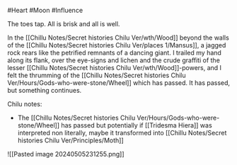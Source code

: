 #Heart #Moon #Influence 

The toes tap. All is brisk and all is well.

In the [[Chillu Notes/Secret histories Chilu Ver/wth/Wood]] beyond the walls of the [[Chillu Notes/Secret histories Chilu Ver/places 1/Mansus]], a jagged rock rears like the petrified remnants of a dancing giant. I trailed my hand along its flank, over the eye-signs and lichen and the crude graffiti of the lesser [[Chillu Notes/Secret histories Chilu Ver/wth/Wood]]-powers, and I felt the thrumming of the [[Chillu Notes/Secret histories Chilu Ver/Hours/Gods-who-were-stone/Wheel]] which has passed. It has passed, but something continues.

Chilu notes:
-  The [[Chillu Notes/Secret histories Chilu Ver/Hours/Gods-who-were-stone/Wheel]] has passed but potentially if [[Tridesma Hiera]] was interpreted non literally, maybe it transformed into [[Chillu Notes/Secret histories Chilu Ver/Principles/Moth]]

![[Pasted image 20240505231255.png]]